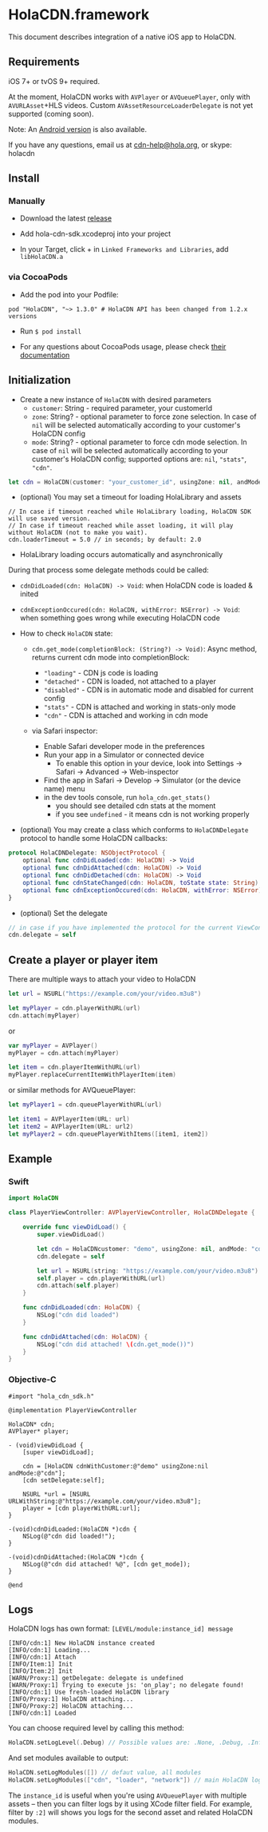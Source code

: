 # HolaCDN.framework

This document describes integration of a native iOS app to HolaCDN.

## Requirements

iOS 7+ or tvOS 9+ required.

At the moment, HolaCDN works with `AVPlayer` or `AVQueuePlayer`, only with `AVURLAsset`+HLS videos. Custom `AVAssetResourceLoaderDelegate` is not yet supported (coming soon).

Note: An [Android version](https://github.com/hola/android_sdk) is also available.

If you have any questions, email us at cdn-help@hola.org, or skype: holacdn

## Install

### Manually

- Download the latest [release](https://github.com/hola/ios_sdk/releases)

- Add hola-cdn-sdk.xcodeproj into your project

- In your Target, click + in `Linked Frameworks and Libraries`, add `libHolaCDN.a`

### via CocoaPods

- Add the pod into your Podfile:

```
pod "HolaCDN", "~> 1.3.0" # HolaCDN API has been changed from 1.2.x versions
```

- Run `$ pod install`

- For any questions about CocoaPods usage, please check [their documentation](http://cocoapods.org/)

## Initialization

- Create a new instance of `HolaCDN` with desired parameters
  - `customer`: String - required parameter, your customerId
  - `zone`: String? - optional parameter to force zone selection. In case of `nil` will be selected automatically according to your customer's HolaCDN config
  - `mode`: String? - optional parameter to force cdn mode selection. In case of `nil` will be selected automatically according to your customer's HolaCDN config; supported options are: `nil`, `"stats"`, `"cdn"`.


```swift
let cdn = HolaCDN(customer: "your_customer_id", usingZone: nil, andMode: "cdn")
```

- (optional) You may set a timeout for loading HolaLibrary and assets

```
// In case if timeout reached while HolaLibrary loading, HolaCDN SDK will use saved version.
// In case if timeout reached while asset loading, it will play without HolaCDN (not to make you wait).
cdn.loaderTimeout = 5.0 // in seconds; by default: 2.0
```

- HolaLibrary loading occurs automatically and asynchronically

During that process some delegate methods could be called:

  - `cdnDidLoaded(cdn: HolaCDN) -> Void`: when HolaCDN code is loaded & inited
  - `cdnExceptionOccured(cdn: HolaCDN, withError: NSError) -> Void`:
when something goes wrong while executing HolaCDN code

- How to check `HolaCDN` state:

  - `cdn.get_mode(completionBlock: (String?) -> Void)`: Async method, returns current cdn mode into completionBlock:

    - `"loading"` - CDN js code is loading
    - `"detached"` - CDN is loaded, not attached to a player
    - `"disabled"` - CDN is in automatic mode and disabled for current config
    - `"stats"` - CDN is attached and working in stats-only mode
    - `"cdn"` - CDN is attached and working in cdn mode

  - via Safari inspector:
    - Enable Safari developer mode in the preferences
    - Run your app in a Simulator or connected device
      - To enable this option in your device, look into Settings -> Safari -> Advanced -> Web-inspector
    - Find the app in Safari -> Develop -> Simulator (or the device name) menu
    - in the dev tools console, run `hola_cdn.get_stats()`
      - you should see detailed cdn stats at the moment
      - if you see `undefined` - it means cdn is not working properly

- (optional) You may create a class which conforms to `HolaCDNDelegate` protocol to
handle some HolaCDN callbacks:

```swift
protocol HolaCDNDelegate: NSObjectProtocol {
    optional func cdnDidLoaded(cdn: HolaCDN) -> Void
    optional func cdnDidAttached(cdn: HolaCDN) -> Void
    optional func cdnDidDetached(cdn: HolaCDN) -> Void
    optional func cdnStateChanged(cdn: HolaCDN, toState state: String) -> Void
    optional func cdnExceptionOccured(cdn: HolaCDN, withError: NSError) -> Void
}
```

- (optional) Set the delegate

```swift
// in case if you have implemented the protocol for the current ViewController
cdn.delegate = self
```

## Create a player or player item

There are multiple ways to attach your video to HolaCDN

```swift
let url = NSURL("https://example.com/your/video.m3u8")

let myPlayer = cdn.playerWithURL(url)
cdn.attach(myPlayer)
```

or

```swift
var myPlayer = AVPlayer()
myPlayer = cdn.attach(myPlayer)

let item = cdn.playerItemWithURL(url)
myPlayer.replaceCurrentItemWithPlayerItem(item)

```

or similar methods for AVQueuePlayer:

```swift
let myPlayer1 = cdn.queuePlayerWithURL(url)
```

```swift
let item1 = AVPlayerItem(URL: url)
let item2 = AVPlayerItem(URL: url2)
let myPlayer2 = cdn.queuePlayerWithItems([item1, item2])
```

## Example

### Swift

```swift
import HolaCDN

class PlayerViewController: AVPlayerViewController, HolaCDNDelegate {

    override func viewDidLoad() {
        super.viewDidLoad()

        let cdn = HolaCDNcustomer: "demo", usingZone: nil, andMode: "cdn"()
        cdn.delegate = self

        let url = NSURL(string: "https://example.com/your/video.m3u8")!
        self.player = cdn.playerWithURL(url)
        cdn.attach(self.player)
    }

    func cdnDidLoaded(cdn: HolaCDN) {
        NSLog("cdn did loaded")
    }

    func cdnDidAttached(cdn: HolaCDN) {
        NSLog("cdn did attached! \(cdn.get_mode())")
    }
}
```

### Objective-C

```objc
#import "hola_cdn_sdk.h"

@implementation PlayerViewController

HolaCDN* cdn;
AVPlayer* player;

- (void)viewDidLoad {
    [super viewDidLoad];

    cdn = [HolaCDN cdnWithCustomer:@"demo" usingZone:nil andMode:@"cdn"];
    [cdn setDelegate:self];

    NSURL *url = [NSURL URLWithString:@"https://example.com/your/video.m3u8"];
    player = [cdn playerWithURL:url];
}

-(void)cdnDidLoaded:(HolaCDN *)cdn {
    NSLog(@"cdn did loaded!");
}

-(void)cdnDidAttached:(HolaCDN *)cdn {
    NSLog(@"cdn did attached! %@", [cdn get_mode]);
}

@end
```
## Logs

HolaCDN logs has own format: `[LEVEL/module:instance_id] message`

```
[INFO/cdn:1] New HolaCDN instance created
[INFO/cdn:1] Loading...
[INFO/cdn:1] Attach
[INFO/Item:1] Init
[INFO/Item:2] Init
[WARN/Proxy:1] getDelegate: delegate is undefined
[WARN/Proxy:1] Trying to execute js: 'on_play'; no delegate found!
[INFO/cdn:1] Use fresh-loaded HolaCDN library
[INFO/Proxy:1] HolaCDN attaching...
[INFO/Proxy:2] HolaCDN attaching...
[INFO/cdn:1] Loaded
```

You can choose required level by calling this method:

```swift
HolaCDN.setLogLevel(.Debug) // Possible values are: .None, .Debug, .Info, .Warning, .Error, .Critical
```

And set modules available to output:

```swift
HolaCDN.setLogModules([]) // defaut value, all modules
HolaCDN.setLogModules(["cdn", "loader", "network"]) // main HolaCDN logs, HolaCDNLoaderDelegate delegate logs and networking logs
```

The `instance_id` is useful when you're using `AVQueuePlayer` with multiple assets – then you can filter logs by it using XCode filter field.
For example, filter by `:2]` will shows you logs for the second asset and related HolaCDN modules.
